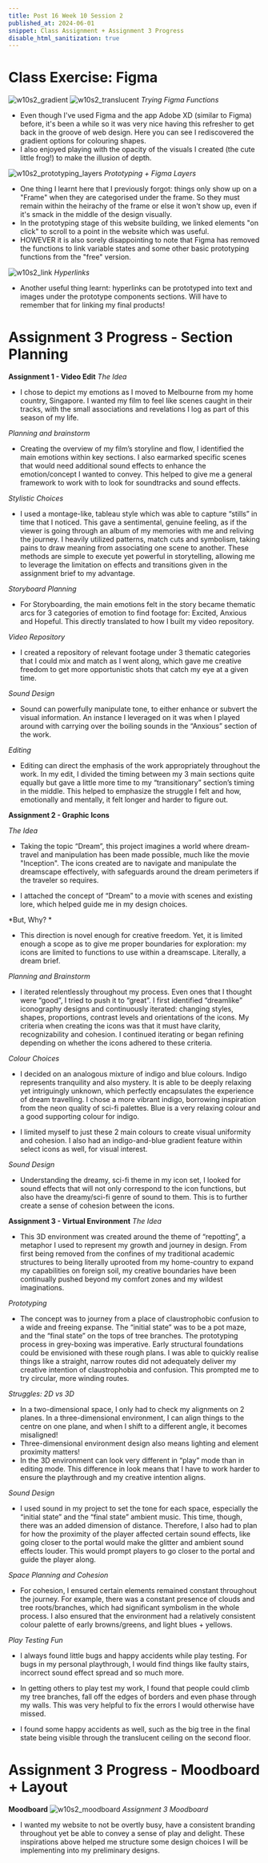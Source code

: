 ```yaml
---
title: Post 16 Week 10 Session 2
published_at: 2024-06-01
snippet: Class Assignment + Assignment 3 Progress
disable_html_sanitization: true
---
```

# **Class Exercise: Figma**
![w10s2_gradient](/w10s2/w10s2_gradient.png)
![w10s2_translucent](/w10s2/w10s2_translucent.png)
*Trying Figma Functions*
- Even though I've used Figma and the app Adobe XD (similar to Figma) before, it's been a while so it was very nice having this refresher to get back in the groove of web design. Here you can see I rediscovered the gradient options for colouring shapes.
- I also enjoyed playing with the opacity of the visuals I created (the cute little frog!) to make the illusion of depth.

![w10s2_prototyping_layers](/w10s2/w10s2_prototyping_layers.png)
*Prototyping + Figma Layers*
- One thing I learnt here that I previously forgot: things only show up on a "Frame" when they are categorised under the frame. So they must remain within the heirachy of the frame or else it won't show up, even if it's smack in the middle of the design visually. 
- In the prototyping stage of this website building, we linked elements "on click" to scroll to a point in the website which was useful. 
- HOWEVER it is also sorely disappointing to note that Figma has removed the functions to link variable states and some other basic prototyping functions from the "free" version. 

![w10s2_link](/w10s2/w10s2_link.png)
*Hyperlinks*
- Another useful thing learnt: hyperlinks can be prototyped into text and images under the prototype components sections. Will have to remember that for linking my final products!
 
# **Assignment 3 Progress - Section Planning**

**Assignment 1 - Video Edit**
*The Idea*
- I chose to depict my emotions as I moved to Melbourne from my home country, Singapore. I wanted my film to feel like scenes caught in their tracks, with the small associations and revelations I log as part of this season of my life.

*Planning and brainstorm*
- Creating the overview of my film’s storyline and flow, I identified the main emotions within key sections. I also earmarked specific scenes that would need additional sound effects to enhance the emotion/concept I wanted to convey. This helped to give me a general framework to work with to look for soundtracks and sound effects. 

*Stylistic Choices*
- I used a montage-like, tableau style which was able to capture “stills” in time that I noticed. This gave a sentimental, genuine feeling, as if the viewer is going through an album of my memories with me and reliving the journey. I heavily utilized patterns, match cuts and symbolism, taking pains to draw meaning from associating one scene to another. These methods are simple to execute yet powerful in storytelling, allowing me to leverage the limitation on effects and transitions given in the assignment brief to my advantage.

*Storyboard Planning*
- For Storyboarding, the main emotions felt in the story became thematic arcs for 3 categories of emotion to find footage for: Excited, Anxious and Hopeful. This directly translated to how I built my video repository.

*Video Repository*
- I created a repository of relevant footage under 3 thematic categories that I could mix and match as I went along, which gave me creative freedom to get more opportunistic shots that catch my eye at a given time. 

*Sound Design*
- Sound can powerfully manipulate tone, to either enhance or subvert the visual information. An instance I leveraged on it was when I played around with carrying over the boiling sounds in the “Anxious” section of the work.

*Editing*
- Editing can direct the emphasis of the work appropriately throughout the work. In my edit, I divided the timing between my 3 main sections quite equally but gave a little more time to my “transitionary” section’s timing in the middle. This helped to emphasize the struggle I felt and how, emotionally and mentally, it felt longer and harder to figure out. 

**Assignment 2 - Graphic Icons**

*The Idea*
- Taking the topic “Dream”, this project imagines a world where dream-travel and manipulation has been made possible, much like the movie "Inception". The icons created are to navigate and manipulate the dreamscape effectively, with safeguards around the dream perimeters if the traveler so requires.

- I attached the concept of “Dream” to a movie with scenes and existing lore, which helped guide me in my design choices.

*But, Why? *
- This direction is novel enough for creative freedom. Yet, it is limited enough a scope as to give me proper boundaries for exploration: my icons are limited to functions to use within a dreamscape. Literally, a dream brief.

*Planning and Brainstorm*
- I iterated relentlessly throughout my process. Even ones that I thought were “good”, I tried to push it to “great”.
I first identified “dreamlike” iconography designs and continuously iterated: changing styles, shapes, proportions, contrast levels and orientations of the icons. My criteria when creating the icons was that it must have clarity, recognizability and cohesion. I continued iterating or began refining depending on whether the icons adhered to these criteria.

*Colour Choices*
- I decided on an analogous mixture of indigo and blue colours. Indigo represents tranquility and also mystery. It is able to be deeply relaxing yet intriguingly unknown, which perfectly encapsulates the experience of dream travelling. I chose a more vibrant indigo, borrowing inspiration from the neon quality of sci-fi palettes. Blue is a very relaxing colour and a good supporting colour for indigo.

- I limited myself to just these 2 main colours to create visual uniformity and cohesion. I also had an indigo-and-blue gradient feature within select icons as well, for visual interest.

*Sound Design*
- Understanding the dreamy, sci-fi theme in my icon set, I looked for sound effects that will not only correspond to the icon functions, but also have the dreamy/sci-fi genre of sound to them. This is to further create a sense of cohesion between the icons.

**Assignment 3 - Virtual Environment**
*The Idea*
- This 3D environment was created around the theme of “repotting”, a metaphor I used to represent my growth and journey in design.  From first being removed from the confines of my traditional academic structures to being literally uprooted from my home-country to expand my capabilities on foreign soil, my creative boundaries have been continually pushed beyond my comfort zones and my wildest imaginations.


*Prototyping*
- The concept was to journey from a place of claustrophobic confusion to a wide and freeing expanse. The “initial state” was to be a pot maze, and the “final state” on the tops of tree branches.
The prototyping process in grey-boxing was imperative. Early structural foundations could be envisioned with these rough plans. I was able to quickly realise things like a straight, narrow routes did not adequately deliver my creative intention of claustrophobia and confusion. This prompted me to try circular, more winding routes.

*Struggles: 2D vs 3D*
- In a two-dimensional space, I only had to check my alignments on 2 planes. In a three-dimensional environment, I can align things to the centre on one plane, and when I shift to a different angle, it becomes misaligned! 
- Three-dimensional environment design also means lighting and element proximity matters! 
- In the 3D environment can look very different in “play” mode than in editing mode. This difference in look means that I have to work harder to ensure the playthrough and my creative intention aligns.

*Sound Design*
- I used sound in my project to set the tone for each space, especially the “initial state” and the “final state” ambient music. This time, though, there was an added dimension of distance. Therefore, I also had to plan for how the proximity of the player affected certain sound effects, like going closer to the portal would make the glitter and ambient sound effects louder. This would prompt players to go closer to the portal and guide the player along.

*Space Planning and Cohesion*
- For cohesion, I ensured certain elements remained constant throughout the journey. For example, there was a constant presence of clouds and tree roots/branches, which had significant symbolism in the whole process. I also ensured that the environment had a relatively consistent colour palette of early browns/greens, and light blues + yellows.

*Play Testing Fun*
- I always found little bugs and happy accidents while play testing.
For bugs in my personal playthrough, I would find things like faulty stairs, incorrect sound effect spread and so much more.

- In getting others to play test my work, I found that people could climb my tree branches, fall off the edges of borders and even phase through my walls. This was very helpful to fix the errors I would otherwise have missed.

- I found some happy accidents as well, such as the big tree in the final state being visible through the translucent ceiling on the second floor.

# **Assignment 3 Progress - Moodboard + Layout**
**Moodboard**
![w10s2_moodboard](/w10s2/w10s2_moodboard.png)
*Assignment 3 Moodboard*
- I wanted my website to not be overtly busy, have a consistent branding throughout yet be able to convey a sense of play and delight. These inspirations above helped me structure some design choices I will be implementing into my preliminary designs.